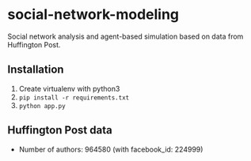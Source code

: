 # social-network-modeling
Social network analysis and agent-based simulation based on data from Huffington Post.

## Installation
1. Create virtualenv with python3
2. `pip install -r requirements.txt`
3. `python app.py`

## Huffington Post data
- Number of authors: 964580 (with facebook_id: 224999)
